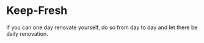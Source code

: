# Keep-Fresh
If you can one day renovate yourself, do so from day to day and let there be daily renovation.

